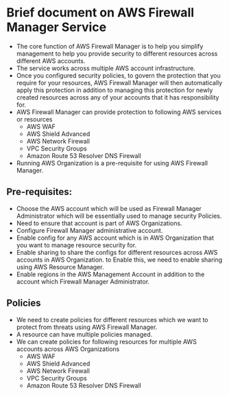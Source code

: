 # Brief document on AWS Firewall Manager Service

- The core function of AWS Firewall Manager is to help you simplify management to help
  you provide security to different resources across different AWS accounts.
- The service works across multiple AWS account infrastructure.
- Once you configured security policies, to govern the protection that you require for
  your resources, AWS Firewall Manager will then automatically apply this protection
  in addition to managing this protection for newly created resources across any of
  your accounts that it has responsibility for.
- AWS Firewall Manager can provide protection to following AWS services or resources
  - AWS WAF
  - AWS Shield Advanced
  - AWS Network Firewall
  - VPC Security Groups
  - Amazon Route 53 Resolver DNS Firewall
- Running AWS Organization is a pre-requisite for using AWS Firewall Manager.

## Pre-requisites:
- Choose the AWS account which will be used as Firewall Manager Administrator which
  will be essentially used to manage security Policies.
- Need to ensure that account is part of AWS Organizations.
- Configure Firewall Manager administrative account.
- Enable config for any AWS account which is in AWS Organization that you want to
  manage resource security for.
- Enable sharing to share the configs for different resources across AWS accounts in
  AWS Organization. to Enable this, we need to enable sharing using AWS Resource Manager.
- Enable regions in the AWS Management Account in addition to the account which
  Firewall Manager Administrator.

## Policies
- We need to create policies for different resources which we want to protect from threats using AWS Firewall Manager.
- A resource can have multiple policies managed.
- We can create policies for following resources for multiple AWS accounts across AWS Organizations
  - AWS WAF
  - AWS Shield Advanced
  - AWS Network Firewall
  - VPC Security Groups
  - Amazon Route 53 Resolver DNS Firewall
